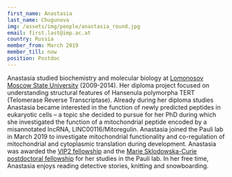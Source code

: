 ```yaml
---
first_name: Anastasia
last_name: Chugunova
img: /assets/img/people/anastasia_round.jpg
email: first.last@imp.ac.at
country: Russia
member_from: March 2019
member_till: now
position: Postdoc
---
```

Anastasia studied biochemistry and molecular biology at [Lomonosov Moscow State University](https://msu.ru/en/) (2009-2014). Her diploma project focused on understanding structural features of Hansenula polymorpha TERT (Telomerase Reverse Transcriptase). Already during her diploma studies Anastasia became interested in the function of newly predicted peptides in eukaryotic cells – a topic she decided to pursue for her PhD during which she investigated the function of a mitochondrial peptide encoded by a misannotated lncRNA, LINC00116/Mitoregulin. Anastasia joined the Pauli lab in March 2019 to investigate mitochondrial functionality and co-regulation of mitochondrial and cytoplasmic translation during development. Anastasia was awarded the [VIP2 fellowship](https://training.vbc.ac.at/post-docs/vip2-post-doc-program/) and the [Marie Sklodowska-Curie postdoctoral fellowship](https://ec.europa.eu/research/mariecurieactions/actions/individual-fellowships_en) for her studies in the Pauli lab. In her free time, Anastasia enjoys reading detective stories, knitting and snowboarding.

